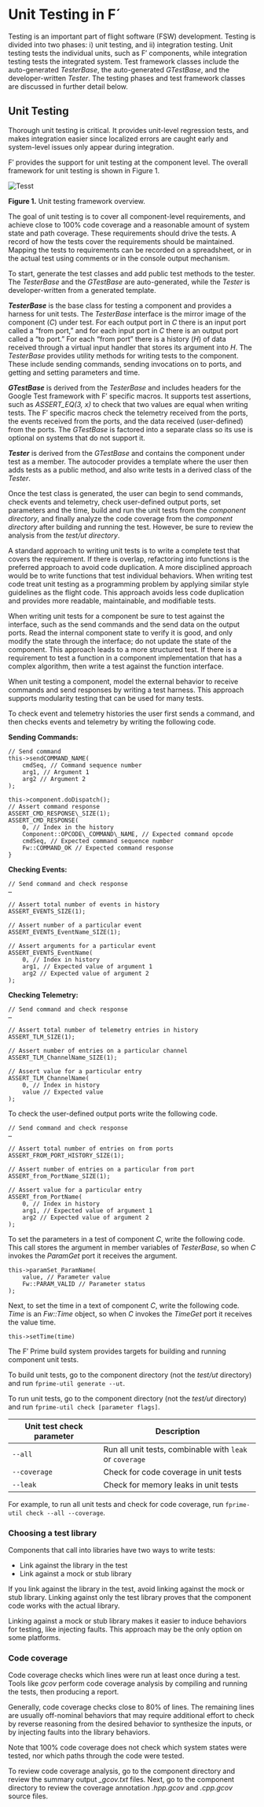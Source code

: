 # Unit Testing in F´

Testing is an important part of flight software (FSW) development.
Testing is divided into two phases: i) unit testing, and ii) integration
testing. Unit testing tests the individual units, such as F′ components,
while integration testing tests the integrated system. Test framework
classes include the auto-generated *TesterBase*, the auto-generated
*GTestBase*, and the developer-written *Tester*. The testing phases and
test framework classes are discussed in further detail below.

## Unit Testing

Thorough unit testing is critical. It provides unit-level regression
tests, and makes integration easier since localized errors are caught
early and system-level issues only appear during integration.

F′ provides the support for unit testing at the component level. The
overall framework for unit testing is shown in Figure 1.

![Tesst](../media/test1.png)

**Figure 1.** Unit testing framework overview.

The goal of unit testing is to cover all component-level requirements,
and achieve close to 100% code coverage and a reasonable amount of
system state and path coverage. These requirements should drive the
tests. A record of how the tests cover the requirements should be
maintained. Mapping the tests to requirements can be recorded on a
spreadsheet, or in the actual test using comments or in the console
output mechanism.

To start, generate the test classes and add public test methods to the
tester. The *TesterBase* and the *GTestBase* are auto-generated, while
the *Tester* is developer-written from a generated template.

***TesterBase*** is the base class for testing a component and provides
a harness for unit tests. The *TesterBase* interface is the mirror image
of the component (*C*) under test. For each output port in *C* there is
an input port called a “from port,” and for each input port in *C* there
is an output port called a “to port.” For each “from port” there is a
history (*H*) of data received through a virtual input handler that
stores its argument into *H*. The *TesterBase* provides utility methods
for writing tests to the component. These include sending commands,
sending invocations on to ports, and getting and setting parameters and
time.

***GTestBase*** is derived from the *TesterBase* and includes headers
for the Google Test framework with F′ specific macros. It supports test
assertions, such as *ASSERT\_EQ(3, x)* to check that two values are
equal when writing tests. The F′ specific macros check the telemetry
received from the ports, the events received from the ports, and the
data received (user-defined) from the ports. The *GTestBase* is factored
into a separate class so its use is optional on systems that do not
support it.

***Tester*** is derived from the *GTestBase* and contains the component
under test as a member. The autocoder provides a template where the user
then adds tests as a public method, and also write tests in a derived
class of the *Tester*.

Once the test class is generated, the user can begin to send commands,
check events and telemetry, check user-defined output ports, set
parameters and the time, build and run the unit tests from the
*component directory*, and finally analyze the code coverage from the
*component directory* after building and running the test. However, be
sure to review the analysis from the *test/ut directory*.

A standard approach to writing unit tests is to write a complete test
that covers the requirement. If there is overlap, refactoring into
functions is the preferred approach to avoid code duplication. A more
disciplined approach would be to write functions that test individual
behaviors. When writing test code treat unit testing as a programming
problem by applying similar style guidelines as the flight code. This
approach avoids less code duplication and provides more readable,
maintainable, and modifiable tests.

When writing unit tests for a component be sure to test against the
interface, such as the send commands and the send data on the output
ports. Read the internal component state to verify it is good, and only
modify the state through the interface; do not update the state of the
component. This approach leads to a more structured test. If there is a
requirement to test a function in a component implementation that has a
complex algorithm, then write a test against the function interface.

When unit testing a component, model the external behavior to receive
commands and send responses by writing a test harness. This approach
supports modularity testing that can be used for many tests.

To check event and telemetry histories the user first sends a command,
and then checks events and telemetry by writing the following code.

**Sending Commands:**

```
// Send command
this->sendCOMMAND_NAME(
    cmdSeq, // Command sequence number
    arg1, // Argument 1
    arg2 // Argument 2
);

this->component.doDispatch();
// Assert command response
ASSERT_CMD_RESPONSE\_SIZE(1);
ASSERT_CMD_RESPONSE(
    0, // Index in the history
    Component::OPCODE\_COMMAND\_NAME, // Expected command opcode
    cmdSeq, // Expected command sequence number
    Fw::COMMAND_OK // Expected command response
}
```

**Checking Events:**

```
// Send command and check response
…

// Assert total number of events in history
ASSERT_EVENTS_SIZE(1);

// Assert number of a particular event
ASSERT_EVENTS_EventName_SIZE(1);

// Assert arguments for a particular event
ASSERT_EVENTS_EventName(
    0, // Index in history
    arg1, // Expected value of argument 1
    arg2 // Expected value of argument 2
);
```

**Checking Telemetry:**
```
// Send command and check response
…

// Assert total number of telemetry entries in history
ASSERT_TLM_SIZE(1);

// Assert number of entries on a particular channel
ASSERT_TLM_ChannelName_SIZE(1);

// Assert value for a particular entry
ASSERT_TLM_ChannelName(
    0, // Index in history
    value // Expected value
);
```
To check the user-defined output ports write the following code.
```
// Send command and check response
…

// Assert total number of entries on from ports
ASSERT_FROM_PORT_HISTORY_SIZE(1);

// Assert number of entries on a particular from port
ASSERT_from_PortName_SIZE(1);

// Assert value for a particular entry
ASSERT_from_PortName(
    0, // Index in history
    arg1, // Expected value of argument 1
    arg2 // Expected value of argument 2
);
```

To set the parameters in a test of component *C*, write the following
code. This call stores the argument in member variables of *TesterBase*,
so when *C* invokes the *ParamGet* port it receives the argument.

```
this->paramSet_ParamName(
    value, // Parameter value
    Fw::PARAM_VALID // Parameter status
);
```

Next, to set the time in a text of component *C*, write the following
code. *Time* is an *Fw::Time* object, so when *C* invokes the *TimeGet*
port it receives the value time.

`this->setTime(time)`

The F′ Prime build system provides targets for building and running
component unit tests.

To build unit tests, go to the component directory (not the *test/ut*
directory) and run `fprime-util generate --ut`.

To run unit tests, go to the component directory (not the *test/ut*
directory) and run `fprime-util check [parameter flags]`. 

Unit test check parameter | Description
---|---
`--all` | Run all unit tests, combinable with `leak` or `coverage`
`--coverage` | Check for code coverage in unit tests
`--leak` | Check for memory leaks in unit tests

For example, to run all unit tests and check for code coverage, run `fprime-util check --all --coverage`.

### Choosing a test library

Components that call into libraries have two ways to write tests:

- Link against the library in the test
- Link against a mock or stub library

If you link against the library in the test, avoid linking against the
mock or stub library. Linking against only the test library proves that the component code works with the actual library. 

Linking against a mock or stub library makes it easier to induce 
behaviors for testing, like injecting faults. This approach may be
the only option on some platforms.

### Code coverage

Code coverage checks which lines were run at least once during
a test. Tools like *gcov* perform code coverage analysis by compiling and running the tests, then producing a report.

Generally, code coverage checks close to 80% of lines. The remaining
lines are usually off-nominal behaviors that may require additional
effort to check by reverse reasoning from the desired behavior to
synthesize the inputs, or by injecting faults into the library
behaviors.

Note that 100% code coverage does not check which system states were tested, nor which paths through the code were tested.

To review code coverage analysis, go to the component directory and review the summary output *\_gcov.txt* files. Next, go to the component directory to review the coverage annotation *.hpp.gcov* and *.cpp.gcov* source files.
